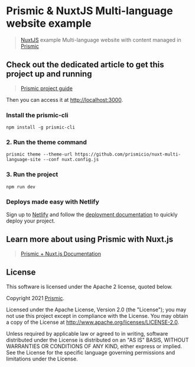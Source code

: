# Prismic & NuxtJS Multi-language website example

> [NuxtJS](https://nuxtjs.org) example Multi-language website with content managed in [Prismic](https://prismic.io)

## Check out the dedicated article to get this project up and running

> [Prismic project guide](https://intercom.help/prismicio/en/articles/2929806-multi-language-website-with-nuxt-and-prismic)

Then you can access it at [http://localhost:3000](http://localhost:3000).


### Install the prismic-cli
```
npm install -g prismic-cli
```

### 2. Run the theme command

```
prismic theme --theme-url https://github.com/prismicio/nuxt-multi-language-site --conf nuxt.config.js

```

### 3. Run the project
```
npm run dev
```
### Deploys made easy with Netlify
Sign up to [Netlify](https://www.netlify.com/) and follow the [deployment documentation](https://www.netlify.com/tags/deploy/) to quickly deploy your project.
## Learn more about using Prismic with Nuxt.js

> [Prismic + Nuxt.js Documentation](https://prismic.io/docs/technologies/nuxtjs)

## License

This software is licensed under the Apache 2 license, quoted below.

Copyright 2021 [Prismic](http://prismic.io).

Licensed under the Apache License, Version 2.0 (the "License"); you may not use this project except in compliance with the License. You may obtain a copy of the License at http://www.apache.org/licenses/LICENSE-2.0.

Unless required by applicable law or agreed to in writing, software distributed under the License is distributed on an "AS IS" BASIS, WITHOUT WARRANTIES OR CONDITIONS OF ANY KIND, either express or implied. See the License for the specific language governing permissions and limitations under the License.
